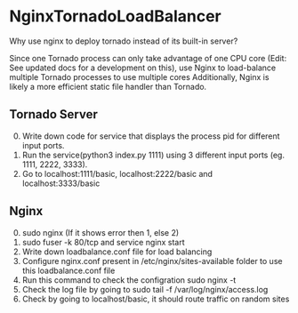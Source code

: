 # NginxTornadoLoadBalancer

Why use nginx to deploy tornado instead of its built-in server?

Since one Tornado process can only take advantage of one CPU core (Edit: See updated docs for a development on this), use Nginx to load-balance multiple Tornado processes to use multiple cores Additionally, Nginx is likely a more efficient static file handler than Tornado.

## Tornado Server

0. Write down code for service that displays the process pid for different input ports.
1. Run the service(python3 index.py 1111) using 3 different input ports (eg. 1111, 2222, 3333).
2. Go to localhost:1111/basic, localhost:2222/basic and localhost:3333/basic

## Nginx

0. sudo nginx (If it shows error then 1, else 2)
1. sudo fuser -k 80/tcp and service nginx start
2. Write down loadbalance.conf file for load balancing
3. Configure nginx.conf present in /etc/nginx/sites-available folder to use this loadbalance.conf file
4. Run this command to check the configration sudo nginx -t
5. Check the log file by going to sudo tail -f /var/log/nginx/access.log
6. Check by going to localhost/basic, it should route traffic on random sites
 
